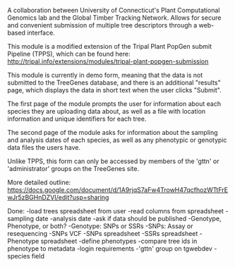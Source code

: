 A collaboration between University of Connecticut's Plant Computational Genomics
lab and the Global Timber Tracking Network. Allows for secure and convenient 
submission of multiple tree descriptors through a web-based interface.

This module is a modified extension of the Tripal Plant PopGen submit Pipeline (TPPS), which can be found here: http://tripal.info/extensions/modules/tripal-plant-popgen-submission

This module is currently in demo form, meaning that the data is not submitted to the TreeGenes database, and there is an additional "results" page, which displays the data in short text when the user clicks "Submit".

The first page of the module prompts the user for information about each species they are uploading data about, as well as a file with location information and unique identifiers for each tree.

The second page of the module asks for information about the sampling and analysis dates of each species, as well as any phenotypic or genotypic data files the users have. 

Unlike TPPS, this form can only be accessed by members of the 'gttn' or 'administrator' groups on the TreeGenes site.

More detailed outline: https://docs.google.com/document/d/1A9rjqS7aFw4TrowH47qcfhozWTtFrEwJr5zBGHnDZVI/edit?usp=sharing

Done:
    -load trees spreadsheet from user
    -read columns from spreadsheet
    -sampling date
    -analysis date
    -ask if data should be published
    -Genotype, Phenotype, or both?
    -Genotype: SNPs or SSRs
    -SNPs: Assay or resequencing
    -SNPs VCF
    -SNPs spreadsheet
    -SSRs spreadsheet
    -Phenotype spreadsheet
    -define phenotypes
    -compare tree ids in phenotype to metadata
    -login requirements
    -'gttn' group on tgwebdev
    -species field
